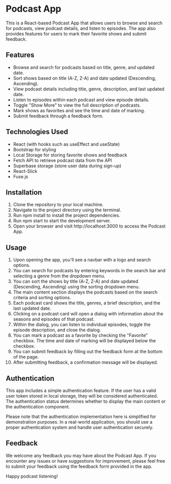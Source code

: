 # Podcast App

This is a React-based Podcast App that allows users to browse and search for podcasts, view podcast details, and listen to episodes. The app also provides features for users to mark their favorite shows and submit feedback.

## Features

- Browse and search for podcasts based on title, genre, and updated date.
- Sort shows based on title (A-Z, Z-A) and date updated (Descending, Ascending).
- View podcast details including title, genre, description, and last updated date.
- Listen to episodes within each podcast and view episode details.
- Toggle "Show More" to view the full description of podcasts.
- Mark shows as favorites and see the time and date of marking.
- Submit feedback through a feedback form.

## Technologies Used

- React (with hooks such as useEffect and useState)
- Bootstrap for styling
- Local Storage for storing favorite shows and feedback
- Fetch API to retrieve podcast data from the API
- Superbase storage (store user data during sign-up)
- React-Slick
- Fuse.js

## Installation

1. Clone the repository to your local machine.
2. Navigate to the project directory using the terminal.
3. Run npm install to install the project dependencies.
4. Run npm start to start the development server.
5. Open your browser and visit http://localhost:3000 to access the Podcast App.

## Usage

1. Upon opening the app, you'll see a navbar with a logo and search options.
2. You can search for podcasts by entering keywords in the search bar and selecting a genre from the dropdown menu.
3. You can sort the shows by title (A-Z, Z-A) and date updated (Descending, Ascending) using the sorting dropdown menu.
4. The main content section displays the podcasts based on the search criteria and sorting options.
5. Each podcast card shows the title, genres, a brief description, and the last updated date.
6. Clicking on a podcast card will open a dialog with information about the seasons and episodes of that podcast.
7. Within the dialog, you can listen to individual episodes, toggle the episode description, and close the dialog.
8. You can mark a podcast as a favorite by checking the "Favorite" checkbox. The time and date of marking will be displayed below the checkbox.
9. You can submit feedback by filling out the feedback form at the bottom of the page.
10. After submitting feedback, a confirmation message will be displayed.

## Authentication

This app includes a simple authentication feature. If the user has a valid user token stored in local storage, they will be considered authenticated. The authentication status determines whether to display the main content or the authentication component.

Please note that the authentication implementation here is simplified for demonstration purposes. In a real-world application, you should use a proper authentication system and handle user authentication securely.

## Feedback

We welcome any feedback you may have about the Podcast App. If you encounter any issues or have suggestions for improvement, please feel free to submit your feedback using the feedback form provided in the app.

Happy podcast listening!
